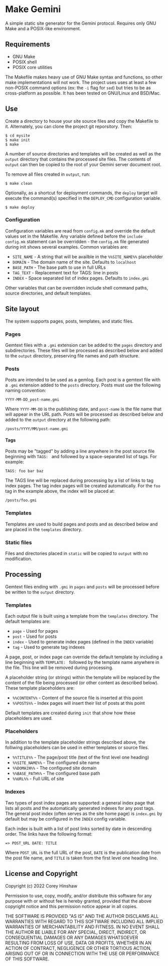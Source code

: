 # Make Gemini
A simple static site generator for the Gemini protocol. Requires only GNU Make
and a POSIX-like environment.

## Requirements
* GNU Make
* POSIX shell
* POSIX core utilities

The Makefile makes heavy use of GNU Make syntax and functions, so other
make implementations will not work. The project uses uses at least a few
non-POSIX command options (ex: the `-i` flag for `sed`) but tries to be as
cross-platform as possible. It has been tested on GNU/Linux and BSD/Mac.

## Use
Create a directory to house your site source files and copy the Makefile to
it. Alternately, you can clone the project git reporsitory. Then:

    $ cd mysite
    $ make init
    $ make

A number of source directories and templates will be created as well as the
`output` directory that contains the processed site files. The contents of
`output` can then be copied to the root of your Gemini server document root.

To remove all files created in `output`, run:

    $ make clean

Optionally, as a shortcut for deployment commands, the `deploy` target will
execute the command(s) specified in the `DEPLOY_CMD` configuration variable.

    $ make deploy

### Configuration
Configuration variables are read from `config.mk` and override the default
values set in the Makefile. Any variable defined before the `include config.mk`
statement can be overridden - the `config.mk` file generated during init shows
several examples. Common variables are:

* `SITE_NAME` - A string that will be availble in the `%%SITE_NAME%%`
  placeholder
* `DOMAIN` - The domain name of the site. Defaults to `localhost`
* `BASE_PATH` - The base path to use in full URLs
* `TAG_TEXT` - Replacement text for TAGS: line in posts
* `INDEX` - Space separated list of index pages. Defaults to `index.gmi`

Other variables that can be overridden include shell command paths, source
directories, and default templates.

## Site layout
The system supports pages, posts, templates, and static files.

### Pages
Gemtext files with a `.gmi` extension can be added to the `pages` directory
and subdirectories. These files will be processed as described below and added
to the `output` directory, preserving file names and path structure.

### Posts
Posts are intended to be used as a gemlog. Each post is a gemtext file with a
`.gmi` extension added to the `posts` directory. Posts must use the following
naming convention:

    YYYY-MM-DD_post-name.gmi

Where `YYYY-MM-DD` is the publishing date, and `post-name` is the file name
that will appear in the URL path. Posts will be processed as described below
and added to the `output` directory at the following path:

    /posts/YYYY/MM/post-name.gmi

#### Tags
Posts may be "tagged" by adding a line anywhere in the post source file
beginning with `TAGS: ` and followed by a space-separated list of tags. For
example:

    TAGS: foo bar baz

The TAGS line will be replaced during processing by a list of links to tag
index pages. The tag index pages will be created automatically. For the `foo`
tag in the example above, the index will be placed at:

    /posts/foo.gmi

### Templates
Templates are used to build pages and posts and as described below and are
placed in the `templates` directory.

### Static files
Files and directories placed in `static` will be copied to `output` with no
modification.

## Processing
Gemtext files ending with `.gmi` in `pages` and `posts` will be processed
before be written to the `output` directory.

### Templates
Each output file is built using a template from the `templates` directory.
The default templates are:

* `page` - Used for pages
* `post` - Used for posts
* `index` - Used to generate index pages (defined in the `INDEX` variable)
* `tag` - Used to generate tag indexes

A page, post, or index page can override the default template by including a
line beginning with `TEMPLATE: ` followed by the template name anywhere in the
file. This line will be removed during processing.

A placeholder string (or strings) within the template will be replaced by the
content of the file being processed (or other content as described below).
These template placeholders are:

* `%%CONTENT%%` - Content of the source file is inserted at this point
* `%%POSTS%%` - Index pages will insert their list of posts at this point

Default templates are created during `init` that show how these placeholders
are used.

### Placeholders
In addition to the template placeholder strings described above, the folliwing
placeholders can be used in either templates or source files.

* `%%TITLE%%` - The page/post title (text of the first level one heading)
* `%%SITE_NAME%%` - The configured site name
* `%%DOMAIN%%` - The configured site domain
* `%%BASE_PATH%%` - The configured base path
* `%%URL%%` - Full URL of site

### Indexes
Two types of post index pages are supported: a general index page that lists
all posts and the automatically generated indexes for any post tags. The
general post index (often serves as the site home page) is `index.gmi` by
default but may be configured in the `INDEX` config variable.

Each index is built with a list of post links sorted by date in descending
order. The links have the following format:

    => POST_URL DATE: TITLE

Where `POST_URL` is the full URL of the post, `DATE` is the publication date
from the post file name, and `TITLE` is taken from the first level one
heading line.

## License and Copyright
Copyright (c) 2022 Corey Hinshaw

Permission to use, copy, modify, and/or distribute this software for any
purpose with or without fee is hereby granted, provided that the above
copyright notice and this permission notice appear in all copies.

THE SOFTWARE IS PROVIDED "AS IS" AND THE AUTHOR DISCLAIMS ALL WARRANTIES WITH
REGARD TO THIS SOFTWARE INCLUDING ALL IMPLIED WARRANTIES OF MERCHANTABILITY
AND FITNESS. IN NO EVENT SHALL THE AUTHOR BE LIABLE FOR ANY SPECIAL, DIRECT,
INDIRECT, OR CONSEQUENTIAL DAMAGES OR ANY DAMAGES WHATSOEVER RESULTING FROM
LOSS OF USE, DATA OR PROFITS, WHETHER IN AN ACTION OF CONTRACT, NEGLIGENCE OR
OTHER TORTIOUS ACTION, ARISING OUT OF OR IN CONNECTION WITH THE USE OR
PERFORMANCE OF THIS SOFTWARE.
